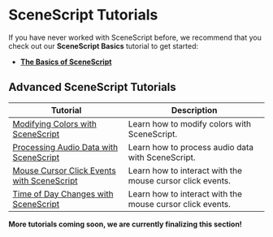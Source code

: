 # SceneScript Tutorials

If you have never worked with SceneScript before, we recommend that you check out our **SceneScript Basics** tutorial to get started:

* [**The Basics of SceneScript**](/wallpaper-engine-docs/scene/scenescript/tutorial/basics)

## Advanced SceneScript Tutorials

| Tutorial                | Description   |
|----------------------|---------------|
| [Modifying Colors with SceneScript](/wallpaper-engine-docs/scene/scenescript/tutorial/colors) | Learn how to modify colors with SceneScript. |
| [Processing Audio Data with SceneScript](/wallpaper-engine-docs/scene/scenescript/tutorial/audio) | Learn how to process audio data with SceneScript. |
| [Mouse Cursor Click Events with SceneScript](/wallpaper-engine-docs/scene/scenescript/tutorial/cursor) | Learn how to interact with the mouse cursor click events.
| [Time of Day Changes with SceneScript](/wallpaper-engine-docs/scene/scenescript/tutorial/timeofday) | Learn how to interact with the mouse cursor click events. |

**More tutorials coming soon, we are currently finalizing this section!**